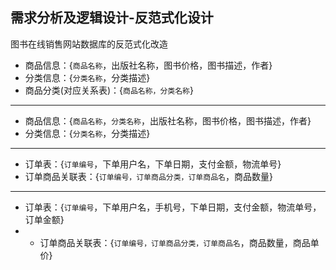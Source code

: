 ## 需求分析及逻辑设计-反范式化设计

图书在线销售网站数据库的反范式化改造

* 商品信息：{`商品名称`，出版社名称，图书价格，图书描述，作者}
* 分类信息：{`分类名称`，分类描述}
* 商品分类(对应关系表)：{`商品名称，分类名称`}

---

* 商品信息：{`商品名称`，`分类名称`，出版社名称，图书价格，图书描述，作者}
* 分类信息：{`分类名称`，分类描述}

---

* 订单表：{`订单编号`，下单用户名，下单日期，支付金额，物流单号}
* 订单商品关联表：{`订单编号，订单商品分类，订单商品名`，商品数量}

---

* 订单表：{`订单编号`，下单用户名，手机号，下单日期，支付金额，物流单号，订单金额}
* * 订单商品关联表：{`订单编号，订单商品分类，订单商品名`，商品数量，商品单价}
